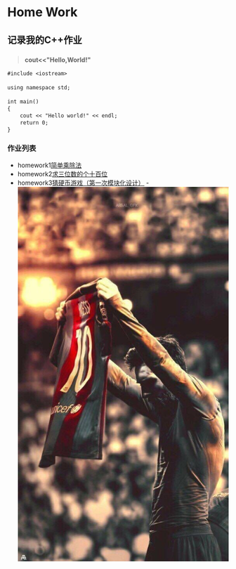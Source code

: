 # **Home Work**
## **记录我的C++作业**
###  
>**cout<<"Hello,World!"**
```
#include <iostream>

using namespace std;

int main()
{
    cout << "Hello world!" << endl;
    return 0;
}
```
### **作业列表**
- homework1[简单乘除法](https://github.com/littleFlyDog/home-work/blob/main/homeworkfile/homework1.cpp)
- homework2[求三位数的个十百位](https://github.com/littleFlyDog/home-work/blob/main/homeworkfile/homework2.cpp)
- homework3[猜硬币游戏（第一次模块化设计）](https://github.com/littleFlyDog/home-work/tree/main/homeworkfile/playthecoin)
-![](https://github.com/littleFlyDog/home-work/blob/main/pictures/Barcelona.jpg)

